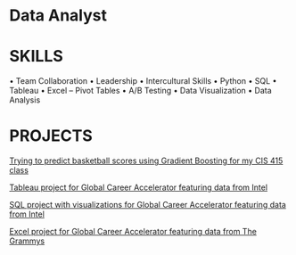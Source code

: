 # Data Analyst

# SKILLS

• Team Collaboration  • Leadership • Intercultural Skills 
• Python  • SQL   • Tableau   • Excel – Pivot Tables
• A/B Testing  • Data Visualization  • Data Analysis  

# PROJECTS 

<a href="https://1drv.ms/u/c/386de9cf4029a982/EUsZRydv2FJMqZvw2cX1Q1gBge4SGhLuYnEMTDdgbl7mhg?e=uRkhts" target="_blank">Trying to predict basketball scores using Gradient Boosting for my CIS 415 class</a>

<a href="https://1drv.ms/u/c/386de9cf4029a982/ESCBi1xQmplJi6XuXNdeVTwB4U-PVyMMg3KTpcsmB7nIKg?e=Huixp8" target="_blank">Tableau project for Global Career Accelerator featuring data from Intel</a> 

<a href="https://1drv.ms/b/c/386de9cf4029a982/EVj_YvLfkbxDoaAfFxeukgQBqBSLg-x45FxFZ_qVMUZ1Ew?e=h6erUA" target="_blank">SQL project with visualizations for Global Career Accelerator featuring data from Intel</a> 

<a href="https://1drv.ms/x/c/386de9cf4029a982/ETjmCO6TvIZFnRr7mbUndSsBM8_mAHgZbsN4eMcOSm0V9g?e=AWwXfn" target="_blank">Excel project for Global Career Accelerator featuring data from The Grammys</a> 
